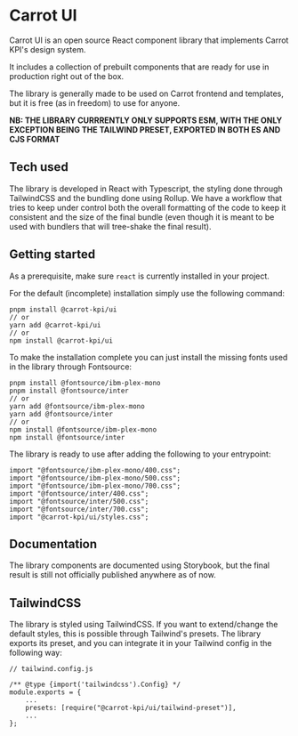 # Carrot UI

Carrot UI is an open source React component library that implements Carrot KPI's
design system.

It includes a collection of prebuilt components that are ready for use in
production right out of the box.

The library is generally made to be used on Carrot frontend and templates, but
it is free (as in freedom) to use for anyone.

**NB: THE LIBRARY CURRRENTLY ONLY SUPPORTS ESM, WITH THE ONLY EXCEPTION BEING
THE TAILWIND PRESET, EXPORTED IN BOTH ES AND CJS FORMAT**

## Tech used

The library is developed in React with Typescript, the styling done through
TailwindCSS and the bundling done using Rollup. We have a workflow that tries to
keep under control both the overall formatting of the code to keep it consistent
and the size of the final bundle (even though it is meant to be used with
bundlers that will tree-shake the final result).

## Getting started

As a prerequisite, make sure `react` is currently installed in your project.

For the default (incomplete) installation simply use the following command:

```
pnpm install @carrot-kpi/ui
// or
yarn add @carrot-kpi/ui
// or
npm install @carrot-kpi/ui
```

To make the installation complete you can just install the missing fonts used in
the library through Fontsource:

```
pnpm install @fontsource/ibm-plex-mono
pnpm install @fontsource/inter
// or
yarn add @fontsource/ibm-plex-mono
yarn add @fontsource/inter
// or
npm install @fontsource/ibm-plex-mono
npm install @fontsource/inter
```

The library is ready to use after adding the following to your entrypoint:

```
import "@fontsource/ibm-plex-mono/400.css";
import "@fontsource/ibm-plex-mono/500.css";
import "@fontsource/ibm-plex-mono/700.css";
import "@fontsource/inter/400.css";
import "@fontsource/inter/500.css";
import "@fontsource/inter/700.css";
import "@carrot-kpi/ui/styles.css";
```

## Documentation

The library components are documented using Storybook, but the final result is
still not officially published anywhere as of now.

## TailwindCSS

The library is styled using TailwindCSS. If you want to extend/change the
default styles, this is possible through Tailwind's presets. The library exports
its preset, and you can integrate it in your Tailwind config in the following
way:

```
// tailwind.config.js

/** @type {import('tailwindcss').Config} */
module.exports = {
    ...
    presets: [require("@carrot-kpi/ui/tailwind-preset")],
    ...
};
```
